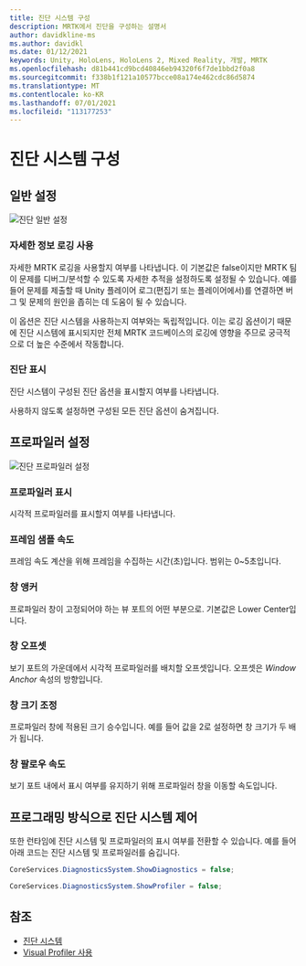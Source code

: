 ```yaml
---
title: 진단 시스템 구성
description: MRTK에서 진단을 구성하는 설명서
author: davidkline-ms
ms.author: davidkl
ms.date: 01/12/2021
keywords: Unity, HoloLens, HoloLens 2, Mixed Reality, 개발, MRTK
ms.openlocfilehash: d81b441cd9bcd40846eb94320f6f7de1bbd2f0a8
ms.sourcegitcommit: f338b1f121a10577bcce08a174e462cdc86d5874
ms.translationtype: MT
ms.contentlocale: ko-KR
ms.lasthandoff: 07/01/2021
ms.locfileid: "113177253"
---
```

# <a name="configuring-the-diagnostics-system"></a>진단 시스템 구성

## <a name="general-settings"></a>일반 설정

![진단 일반 설정](../images/diagnostics/DiagnosticsGeneralSettings.png)

### <a name="enable-verbose-logging"></a>자세한 정보 로깅 사용

자세한 MRTK 로깅을 사용할지 여부를 나타냅니다. 이 기본값은 false이지만 MRTK 팀이 문제를 디버그/분석할 수 있도록 자세한 추적을 설정하도록 설정될 수 있습니다. 예를 들어 문제를 제출할 때 Unity 플레이어 로그(편집기 또는 플레이어에서)를 연결하면 버그 및 문제의 원인을 좁히는 데 도움이 될 수 있습니다.

이 옵션은 진단 시스템을 사용하는지 여부와는 독립적입니다. 이는 로깅 옵션이기 때문에 진단 시스템에 표시되지만 전체 MRTK 코드베이스의 로깅에 영향을 주므로 궁극적으로 더 높은 수준에서 작동합니다.

### <a name="show-diagnostics"></a>진단 표시

진단 시스템이 구성된 진단 옵션을 표시할지 여부를 나타냅니다.

사용하지 않도록 설정하면 구성된 모든 진단 옵션이 숨겨집니다.

## <a name="profiler-settings"></a>프로파일러 설정

![진단 프로파일러 설정](../images/diagnostics/DiagnosticsProfilerSettings.png)

### <a name="show-profiler"></a>프로파일러 표시

시각적 프로파일러를 표시할지 여부를 나타냅니다.

### <a name="frame-sample-rate"></a>프레임 샘플 속도

프레임 속도 계산을 위해 프레임을 수집하는 시간(초)입니다. 범위는 0~5초입니다.

### <a name="window-anchor"></a>창 앵커

프로파일러 창이 고정되어야 하는 뷰 포트의 어떤 부분으로. 기본값은 Lower Center입니다.

### <a name="window-offset"></a>창 오프셋

보기 포트의 가운데에서 시각적 프로파일러를 배치할 오프셋입니다. 오프셋은 *Window Anchor* 속성의 방향입니다.

### <a name="window-scale"></a>창 크기 조정

프로파일러 창에 적용된 크기 승수입니다. 예를 들어 값을 2로 설정하면 창 크기가 두 배가 됩니다.

### <a name="window-follow-speed"></a>창 팔로우 속도

보기 포트 내에서 표시 여부를 유지하기 위해 프로파일러 창을 이동할 속도입니다.

## <a name="programmatically-controlling-the-diagnostics-system"></a>프로그래밍 방식으로 진단 시스템 제어

또한 런타임에 진단 시스템 및 프로파일러의 표시 여부를 전환할 수 있습니다. 예를 들어 아래 코드는 진단 시스템 및 프로파일러를 숨깁니다.

```c#
CoreServices.DiagnosticsSystem.ShowDiagnostics = false;

CoreServices.DiagnosticsSystem.ShowProfiler = false;
```

## <a name="see-also"></a>참조

- [진단 시스템](diagnostics-system-getting-started.md)
- [Visual Profiler 사용](using-visual-profiler.md)

